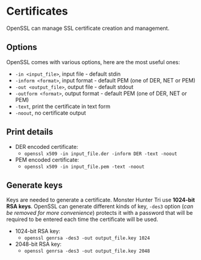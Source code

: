# Certificates

OpenSSL can manage SSL certificate creation and management.



Options
-------
OpenSSL comes with various options, here are the most useful ones:
 * ```-in <input_file>```, input file - default stdin
 * ```-inform <format>```, input format - default PEM (one of DER, NET or PEM)
 * ```-out <output_file>```, output file - default stdout
 * ```-outform <format>```, output format - default PEM (one of DER, NET or PEM)
 * ```-text```, print the certificate in text form
 * ```-noout```,  no certificate output



Print details
-------------
 * DER encoded certificate:
   * ```openssl x509 -in input_file.der -inform DER -text -noout```
 * PEM encoded certificate:
   * ```openssl x509 -in input_file.pem -text -noout```



Generate keys
-------------
Keys are needed to generate a certificate. Monster Hunter Tri use **1024-bit RSA keys**. OpenSSL can generate different kinds of key, `-des3` option (_can be removed for more convenience_) protects it with a password that will be required to be entered each time the certificate will be used.
 * 1024-bit RSA key:
   * ```openssl genrsa -des3 -out output_file.key 1024```
 * 2048-bit RSA key:
   * ```openssl genrsa -des3 -out output_file.key 2048```
